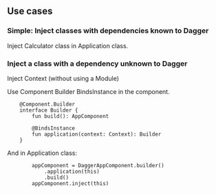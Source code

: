 ## Use cases

### Simple: Inject classes with dependencies known to Dagger

Inject Calculator class in Application class.

### Inject a class with a dependency unknown to Dagger

Inject Context (without using a Module)

Use Component Builder BindsInstance in the component.

```agsl
    @Component.Builder
    interface Builder {
        fun build(): AppComponent

        @BindsInstance
        fun application(context: Context): Builder
    }
```

And in Application class:

```agsl
        appComponent = DaggerAppComponent.builder()
            .application(this)
            .build()
        appComponent.inject(this)
```
